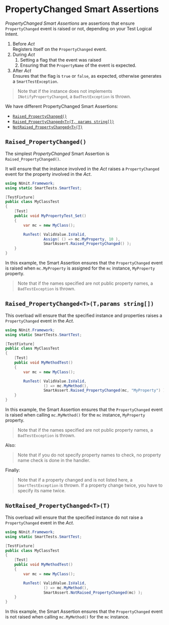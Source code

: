 # PropertyChanged Smart Assertions

*PropertyChanged Smart Assertions* are assertions that ensure `PropertyChanged` event is raised or not, depending on your Test Logical Intent.

1. Before *Act*  
  Registers itself on the `PropertyChanged` event.
1. During *Act*  
   1. Setting a flag that the event was raised
   1. Ensuring that the `PropertyName` of the event is expected.
1. After *Act*  
  Ensures that the flag is `true` or `false`, as expected, otherwise generates a `SmartTestException`.

> Note that if the instance does not implements `INotifyPropertyChanged`, a `BadTestException` is thrown.

We have different PropertyChanged Smart Assertions:

* [`Raised_PropertyChanged()`](#raised_propertychanged)
* [`Raised_PropertyChanged<T>(T, params string[])`](#raised_propertychanged_t_strings)
* [`NotRaised_PropertyChanged<T>(T)`](#notraised_propertychanged_t)

<a name="raised_propertychanged"></a>

## `Raised_PropertyChanged()`

The simplest *PropertyChanged* Smart Assertion is `Raised_PropertyChanged()`.

It will ensure that the instance involved in the *Act* raises a `PropertyChanged` event for the property involved in the *Act*.

```C#
using NUnit.Framework;
using static SmartTests.SmartTest;

[TestFixture]
public class MyClassTest
{
    [Test]
    public void MyPropertyTest_Set()
    {
        var mc = new MyClass();

        RunTest( ValidValue.IsValid,
                 Assign( () => mc.MyProperty, 10 ),
                 SmartAssert.Raised_PropertyChanged() );
    }
}
```

In this example, the Smart Assertion ensures that the `PropertyChanged` event is raised when `mc.MyProperty` is assigned for the `mc` instance, `MyProperty` property.

> Note that if the names specified are not public property names, a `BadTestException` is thrown.

<a name="raised_propertychanged_t_strings"></a>

## `Raised_PropertyChanged<T>(T,params string[])`

This overload will ensure that the specified instance and properties raises a `PropertyChanged` event in the *Act*.

```C#
using NUnit.Framework;
using static SmartTests.SmartTest;

[TestFixture]
public class MyClassTest
{
    [Test]
    public void MyMethodTest()
    {
        var mc = new MyClass();

        RunTest( ValidValue.IsValid,
                 () => mc.MyMethod(),
                 SmartAssert.Raised_PropertyChanged(mc, "MyProperty") );
    }
}
```

In this example, the Smart Assertion ensures that the `PropertyChanged` event is raised when calling `mc.MyMethod()` for the `mc` instance, `MyProperty` property.

> Note that if the names specified are not public property names, a `BadTestException` is thrown.

Also:
> Note that if you do not specify property names to check, no property name check is done in the handler.

Finally:
> Note that if a property changed and is not listed here, a `SmartTestException` is thrown. If a property change twice, you have to specify its name twice.

<a name="notraised_propertychanged_t"></a>

## `NotRaised_PropertyChanged<T>(T)`

This overload will ensure that the specified instance do not raise a `PropertyChanged` event in the *Act*.

```C#
using NUnit.Framework;
using static SmartTests.SmartTest;

[TestFixture]
public class MyClassTest
{
    [Test]
    public void MyMethodTest()
    {
        var mc = new MyClass();

        RunTest( ValidValue.IsValid,
                 () => mc.MyMethod(),
                 SmartAssert.NotRaised_PropertyChanged(mc) );
    }
}
```

In this example, the Smart Assertion ensures that the `PropertyChanged` event is not raised when calling `mc.MyMethod()` for the `mc` instance.
